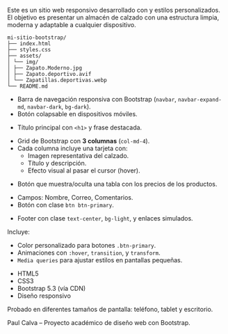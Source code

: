 <!--UrbanWalk - Almacén de Calzado Original 👟-->

Este es un sitio web responsivo desarrollado con <!--HTML5, CSS3, Bootstrap 5--> y estilos personalizados. El objetivo es presentar un almacén de calzado con una estructura limpia, moderna y adaptable a cualquier dispositivo.

<!--Estructura del Proyecto-->

```
mi-sitio-bootstrap/
├── index.html
├── styles.css
├── assets/
│ └── img/
│ ├── Zapato.Moderno.jpg
│ ├── Zapato.deportivo.avif
│ └── Zapatillas.deportivas.webp
└── README.md
```

<!--Contenido de la Página-->

<!--Navegación-->
- Barra de navegación responsiva con Bootstrap (`navbar`, `navbar-expand-md`, `navbar-dark`, `bg-dark`).
- Botón colapsable en dispositivos móviles.

<!--Encabezado-->
- Título principal con `<h1>` y frase destacada.

<!--Sección Principal-->
- Grid de Bootstrap con **3 columnas** (`col-md-4`).
- Cada columna incluye una tarjeta con:
  - Imagen representativa del calzado.
  - Título y descripción.
  - Efecto visual al pasar el cursor (hover).

<!--Collapse-->
- Botón que muestra/oculta una tabla con los precios de los productos.

<!--Formulario de Contacto-->
- Campos: Nombre, Correo, Comentarios.
- Botón con clase `btn btn-primary`.

<!--Pie de Página-->
- Footer con clase `text-center`, `bg-light`, y enlaces simulados.

<!--Estilos Personalizados (styles.css)-->

Incluye:
- Color personalizado para botones `.btn-primary`.
- Animaciones con `:hover`, `transition`, y `transform`.
- `Media queries` para ajustar estilos en pantallas pequeñas.

<!--Tecnologías Utilizadas-->

- HTML5  
- CSS3  
- Bootstrap 5.3 (vía CDN)  
- Diseño responsivo

<!--Vista Responsiva-->

Probado en diferentes tamaños de pantalla: teléfono, tablet y escritorio.

<!--Autor-->

Paul Calva – Proyecto académico de diseño web con Bootstrap.